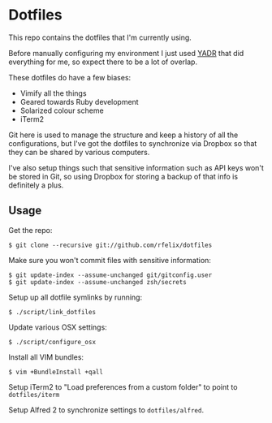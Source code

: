 # Dotfiles

This repo contains the dotfiles that I'm currently using.

Before manually configuring my environment I just used [YADR][1] that did everything for me, so expect there to be a lot of overlap.

These dotfiles do have a few biases:

- Vimify all the things
- Geared towards Ruby development
- Solarized colour scheme
- iTerm2

Git here is used to manage the structure and keep a history of all the configurations, but I've got the dotfiles to synchronize via Dropbox so that they can be shared by various computers.

I've also setup things such that sensitive information such as API keys won't be stored in Git, so using Dropbox for storing a backup of that info is definitely a plus.

## Usage

Get the repo:

    $ git clone --recursive git://github.com/rfelix/dotfiles

Make sure you won't commit files with sensitive information:

    $ git update-index --assume-unchanged git/gitconfig.user
    $ git update-index --assume-unchanged zsh/secrets

Setup up all dotfile symlinks by running:

    $ ./script/link_dotfiles

Update various OSX settings:

    $ ./script/configure_osx

Install all VIM bundles:

    $ vim +BundleInstall +qall

Setup iTerm2 to "Load preferences from a custom folder" to point to `dotfiles/iterm`

Setup Alfred 2 to synchronize settings to `dotfiles/alfred`.

[1]:https://github.com/skwp/dotfiles
